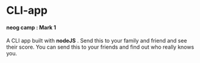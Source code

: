 # CLI-app
#### neog camp : Mark 1
A CLI app built with <strong>nodeJS</strong> . 
Send this to your family and friend and see their score. You can send this to your friends and find out who really knows you.
